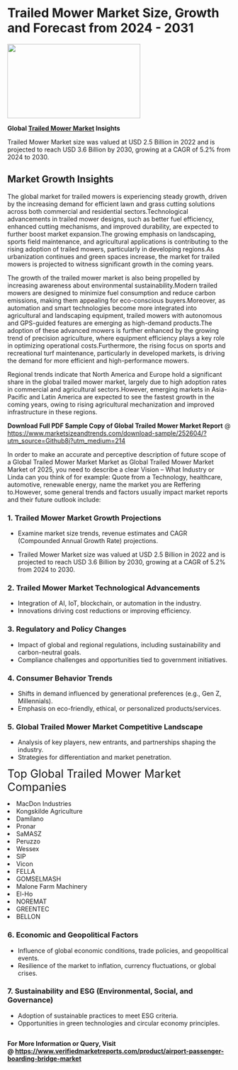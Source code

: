 <H1>Trailed Mower Market Size, Growth and Forecast from 2024 - 2031</H1><img class="aligncenter size-medium wp-image-584254" src="https://thirdeyenews.in/wp-content/uploads/2024/09/Global-Market-Research-300x168.jpeg" alt="" width="300" height="168" /><p><strong>Global&nbsp;<a href="https://www.marketsizeandtrends.com/download-sample/252604/?utm_source=Github8j?utm_medium=214">Trailed Mower Market</a> Insights</strong></p><p>Trailed Mower Market size was valued at USD 2.5 Billion in 2022 and is projected to reach USD 3.6 Billion by 2030, growing at a CAGR of 5.2% from 2024 to 2030.</p><p><h2>Market Growth Insights</h2> <p>The global market for trailed mowers is experiencing steady growth, driven by the increasing demand for efficient lawn and grass cutting solutions across both commercial and residential sectors.Technological advancements in trailed mower designs, such as better fuel efficiency, enhanced cutting mechanisms, and improved durability, are expected to further boost market expansion.The growing emphasis on landscaping, sports field maintenance, and agricultural applications is contributing to the rising adoption of trailed mowers, particularly in developing regions.As urbanization continues and green spaces increase, the market for trailed mowers is projected to witness significant growth in the coming years.</p> <p>The growth of the trailed mower market is also being propelled by increasing awareness about environmental sustainability.Modern trailed mowers are designed to minimize fuel consumption and reduce carbon emissions, making them appealing for eco-conscious buyers.Moreover, as automation and smart technologies become more integrated into agricultural and landscaping equipment, trailed mowers with autonomous and GPS-guided features are emerging as high-demand products.The adoption of these advanced mowers is further enhanced by the growing trend of precision agriculture, where equipment efficiency plays a key role in optimizing operational costs.Furthermore, the rising focus on sports and recreational turf maintenance, particularly in developed markets, is driving the demand for more efficient and high-performance mowers.<p>Regional trends indicate that North America and Europe hold a significant share in the global trailed mower market, largely due to high adoption rates in commercial and agricultural sectors.However, emerging markets in Asia-Pacific and Latin America are expected to see the fastest growth in the coming years, owing to rising agricultural mechanization and improved infrastructure in these regions.</p> <p><span class=""><strong>Download Full PDF Sample Copy of Global Trailed Mower Market Report</strong> @ <a href="https://www.marketsizeandtrends.com/download-sample/252604/?utm_source=Github8j?utm_medium=214" target="_blank">https://www.marketsizeandtrends.com/download-sample/252604/?utm_source=Github8j?utm_medium=214</a></span></p><p>In order to make an accurate and perceptive description of future scope of a Global&nbsp;Trailed Mower Market Market as Global&nbsp;Trailed Mower Market Market of 2025, you need to describe a clear Vision &ndash; What Industry or Linda can you think of for example: Quote from a Technology, healthcare, automotive, renewable energy, name the market you are Reffering to.However, some general trends and factors usually impact market reports and their future outlook include:</p><h3>1.&nbsp;<strong>Trailed Mower Market Growth Projections</strong></h3><ul><li>Examine market size trends, revenue estimates and CAGR (Compounded Annual Growth Rate) projections.</li><li><p>Trailed Mower Market size was valued at USD 2.5 Billion in 2022 and is projected to reach USD 3.6 Billion by 2030, growing at a CAGR of 5.2% from 2024 to 2030.</p></li></ul><h3>2.&nbsp;<strong>Trailed Mower Market Technological Advancements</strong></h3><ul><li>Integration of AI, IoT, blockchain, or automation in the industry.</li><li>Innovations driving cost reductions or improving efficiency.</li></ul><h3>3.&nbsp;<strong>Regulatory and Policy Changes</strong></h3><ul><li>Impact of global and regional regulations, including sustainability and carbon-neutral goals.</li><li>Compliance challenges and opportunities tied to government initiatives.</li></ul><h3>4.&nbsp;<strong>Consumer Behavior Trends</strong></h3><ul><li>Shifts in demand influenced by generational preferences (e.g., Gen Z, Millennials).</li><li>Emphasis on eco-friendly, ethical, or personalized products/services.</li></ul><h3>5.&nbsp;<strong>Global Trailed Mower Market Competitive Landscape</strong></h3><ul><li>Analysis of key players, new entrants, and partnerships shaping the industry.</li><li>Strategies for differentiation and market penetration.</li></ul><p data-pm-slice="1 1 []"><span style="color: inherit; font-family: inherit; font-size: 25px;">Top Global Trailed Mower Market Companies</span></p><div class="" data-test-id=""><p><li>MacDon Industries</li><li> Kongskilde Agriculture</li><li> Damilano</li><li> Pronar</li><li> SaMASZ</li><li> Peruzzo</li><li> Wessex</li><li> SIP</li><li> Vicon</li><li> FELLA</li><li> GOMSELMASH</li><li> Malone Farm Machinery</li><li> El-Ho</li><li> NOREMAT</li><li> GREENTEC</li><li> BELLON</li></p></div><h3>6.&nbsp;<strong>Economic and Geopolitical Factors</strong></h3><ul><li>Influence of global economic conditions, trade policies, and geopolitical events.</li><li>Resilience of the market to inflation, currency fluctuations, or global crises.</li></ul><h3>7.&nbsp;<strong>Sustainability and ESG (Environmental, Social, and Governance)</strong></h3><ul><li>Adoption of sustainable practices to meet ESG criteria.</li><li>Opportunities in green technologies and circular economy principles.</li></ul><h2><strong style="font-size: 14px;">For More Information or Query, Visit @&nbsp;</strong><a style="background-color: #ffffff; font-size: 14px;" href="https://www.marketsizeandtrends.com/report/trailed-mower-market/" target="_blank">https://www.verifiedmarketreports.com/product/airport-passenger-boarding-bridge-market</a></h2>